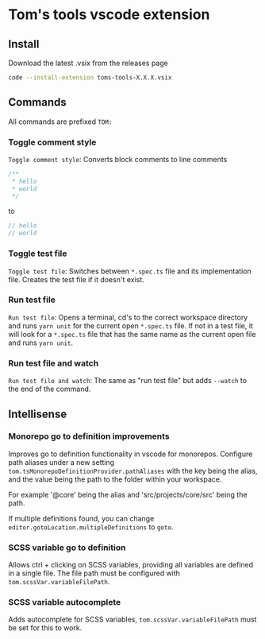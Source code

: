 # Tom's tools vscode extension

## Install

Download the latest .vsix from the releases page

```sh
code --install-extension toms-tools-X.X.X.vsix
```

## Commands

All commands are prefixed `TOM:`

### Toggle comment style

`Toggle comment style`: Converts block comments to line comments

```js
/**
 * hello
 * world
 */
```

to

```js
// hello
// world
```

### Toggle test file

`Toggle test file`: Switches between `*.spec.ts` file and its implementation file. Creates the test file if it doesn't exist.

### Run test file

`Run test file`: Opens a terminal, cd's to the correct workspace directory and runs `yarn unit` for the current open `*.spec.ts` file. If not in a test file, it will look for a `*.spec.ts` file that has the same name as the current open file and runs `yarn unit`.

### Run test file and watch

`Run test file and watch`: The same as "run test file" but adds `--watch` to the end of the command.

## Intellisense

### Monorepo go to definition improvements

Improves go to definition functionality in vscode for monorepos. Configure path aliases under a new setting `tom.tsMonorepoDefinitionProvider.pathAliases` with the key being the alias, and the value being the path to the folder within your workspace.

For example '@core' being the alias and 'src/projects/core/src' being the path.

If multiple definitions found, you can change `editor.gotoLocation.multipleDefinitions` to `goto`.

### SCSS variable go to definition

Allows ctrl + clicking on SCSS variables, providing all variables are defined in a single file. The file path must be configured with `tom.scssVar.variableFilePath`.

### SCSS variable autocomplete

Adds autocomplete for SCSS variables, `tom.scssVar.variableFilePath` must be set for this to work.